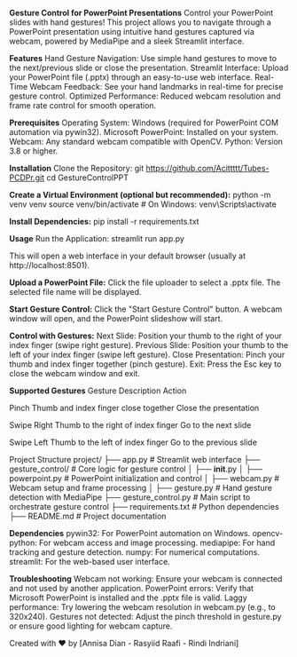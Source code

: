 **Gesture Control for PowerPoint Presentations**
Control your PowerPoint slides with hand gestures! This project allows you to navigate through a PowerPoint presentation using intuitive hand gestures captured via webcam, powered by MediaPipe and a sleek Streamlit interface.
 
**Features**
Hand Gesture Navigation: Use simple hand gestures to move to the next/previous slide or close the presentation.
Streamlit Interface: Upload your PowerPoint file (.pptx) through an easy-to-use web interface.
Real-Time Webcam Feedback: See your hand landmarks in real-time for precise gesture control.
Optimized Performance: Reduced webcam resolution and frame rate control for smooth operation.

**Prerequisites**
Operating System: Windows (required for PowerPoint COM automation via pywin32).
Microsoft PowerPoint: Installed on your system.
Webcam: Any standard webcam compatible with OpenCV.
Python: Version 3.8 or higher.

**Installation**
Clone the Repository:
git https://github.com/Acittttt/Tubes-PCDPr.git
cd GestureControlPPT

**Create a Virtual Environment (optional but recommended):**
python -m venv venv
source venv/bin/activate  # On Windows: venv\Scripts\activate

**Install Dependencies:**
pip install -r requirements.txt

**Usage**
Run the Application:
streamlit run app.py

This will open a web interface in your default browser (usually at http://localhost:8501).

**Upload a PowerPoint File:**
Click the file uploader to select a .pptx file.
The selected file name will be displayed.

**Start Gesture Control:**
Click the "Start Gesture Control" button.
A webcam window will open, and the PowerPoint slideshow will start.

**Control with Gestures:**
Next Slide: Position your thumb to the right of your index finger (swipe right gesture).
Previous Slide: Position your thumb to the left of your index finger (swipe left gesture).
Close Presentation: Pinch your thumb and index finger together (pinch gesture).
Exit: Press the Esc key to close the webcam window and exit.

**Supported Gestures**
Gesture
Description
Action

Pinch
Thumb and index finger close together
Close the presentation

Swipe Right
Thumb to the right of index finger
Go to the next slide

Swipe Left
Thumb to the left of index finger
Go to the previous slide

Project Structure
project/
├── app.py                  # Streamlit web interface
├── gesture_control/        # Core logic for gesture control
│   ├── __init__.py
│   ├── powerpoint.py       # PowerPoint initialization and control
│   ├── webcam.py           # Webcam setup and frame processing
│   ├── gesture.py          # Hand gesture detection with MediaPipe
├── gesture_control.py      # Main script to orchestrate gesture control
├── requirements.txt        # Python dependencies
├── README.md               # Project documentation

**Dependencies**
pywin32: For PowerPoint automation on Windows.
opencv-python: For webcam access and image processing.
mediapipe: For hand tracking and gesture detection.
numpy: For numerical computations.
streamlit: For the web-based user interface.

**Troubleshooting**
Webcam not working: Ensure your webcam is connected and not used by another application.
PowerPoint errors: Verify that Microsoft PowerPoint is installed and the .pptx file is valid.
Laggy performance: Try lowering the webcam resolution in webcam.py (e.g., to 320x240).
Gestures not detected: Adjust the pinch threshold in gesture.py or ensure good lighting for webcam capture.

Created with ❤️ by [Annisa Dian - Rasyiid Raafi - Rindi Indriani]
